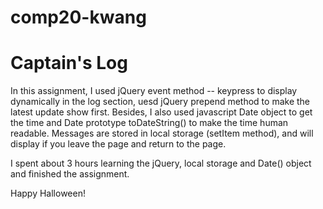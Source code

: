 # comp20-kwang
# Captain's Log

In this assignment, I used jQuery event method -- keypress to display dynamically in the log section, uesd jQuery prepend method to make the latest update show first. Besides, I also used javascript Date object to get the time and Date prototype toDateString() to make the time human readable. Messages are stored in local storage (setItem method), and will display if you leave the page and return to the page.

I spent about 3 hours learning the jQuery, local storage and Date() object and finished the assignment.

Happy Halloween!